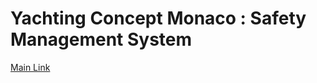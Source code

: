 # Yachting Concept Monaco : Safety Management System

[Main Link](https://cguegan.github.io/SafetyManagementSystem/)